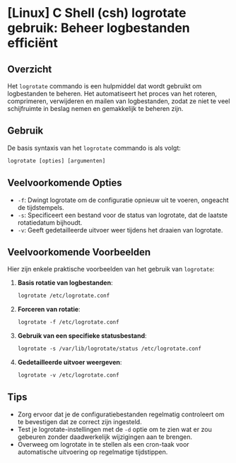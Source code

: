 # [Linux] C Shell (csh) logrotate gebruik: Beheer logbestanden efficiënt

## Overzicht
Het `logrotate` commando is een hulpmiddel dat wordt gebruikt om logbestanden te beheren. Het automatiseert het proces van het roteren, comprimeren, verwijderen en mailen van logbestanden, zodat ze niet te veel schijfruimte in beslag nemen en gemakkelijk te beheren zijn.

## Gebruik
De basis syntaxis van het `logrotate` commando is als volgt:

```csh
logrotate [opties] [argumenten]
```

## Veelvoorkomende Opties
- `-f`: Dwingt logrotate om de configuratie opnieuw uit te voeren, ongeacht de tijdstempels.
- `-s`: Specificeert een bestand voor de status van logrotate, dat de laatste rotatiedatum bijhoudt.
- `-v`: Geeft gedetailleerde uitvoer weer tijdens het draaien van logrotate.

## Veelvoorkomende Voorbeelden
Hier zijn enkele praktische voorbeelden van het gebruik van `logrotate`:

1. **Basis rotatie van logbestanden**:
   ```csh
   logrotate /etc/logrotate.conf
   ```

2. **Forceren van rotatie**:
   ```csh
   logrotate -f /etc/logrotate.conf
   ```

3. **Gebruik van een specifieke statusbestand**:
   ```csh
   logrotate -s /var/lib/logrotate/status /etc/logrotate.conf
   ```

4. **Gedetailleerde uitvoer weergeven**:
   ```csh
   logrotate -v /etc/logrotate.conf
   ```

## Tips
- Zorg ervoor dat je de configuratiebestanden regelmatig controleert om te bevestigen dat ze correct zijn ingesteld.
- Test je logrotate-instellingen met de `-d` optie om te zien wat er zou gebeuren zonder daadwerkelijk wijzigingen aan te brengen.
- Overweeg om logrotate in te stellen als een cron-taak voor automatische uitvoering op regelmatige tijdstippen.